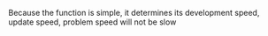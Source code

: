 Because the function is simple, it determines its development speed, update speed, problem speed will not be slow
